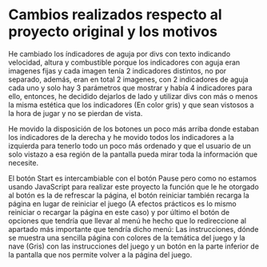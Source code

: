 # Cambios realizados respecto al proyecto original y los motivos

He cambiado los índicadores de aguja por divs con texto indicando velocidad, altura y combustible porque los indicadores con aguja eran imagenes fijas y cada imagen tenía 2 indicadores distintos, no por separado, además, eran en total 2 imagenes, con 2 indicadores de aguja cada uno y solo hay 3 parámetros que mostrar y había 4 indicadores para ello, entonces, he decidido dejarlos de lado y utilizar divs con más o menos la misma estética que los indicadores (En color gris) y que sean vistosos a la hora de jugar y no se pierdan de vista.

He movido la disposición de los botones un poco más arriba donde estaban los indicadores de la derecha y he movido todos los indicadores a la izquierda para tenerlo todo un poco más ordenado y que el usuario de un solo vistazo a esa región de la pantalla pueda mirar toda la información que necesite.

El botón Start es intercambiable con el botón Pause pero como no estamos usando JavaScript para realizar este proyecto la función que le he otorgado al botón es la de refrescar la página, el botón reiniciar también recarga la página en lugar de reiniciar el juego (A efectos prácticos es lo mismo reiniciar o recargar la página en este caso) y por último el botón de opciones que tendría que llevar al menú he hecho que lo redireccione al apartado más importante que tendría dicho menú: Las instrucciones, dónde se muestra una sencilla página con colores de la temática del juego y la nave (Gris) con las instrucciones del juego y un botón en la parte inferior de la pantalla que nos permite volver a la página del juego.
